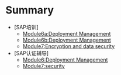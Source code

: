 # Summary

* [SAP培训]
  * [Module6a:Deployment Management](SAP/SAP-Student-Guide-module06-1.md)
  * [Module6b:Deployment Management](SAP/SAP-Student-Guide-module06-2.md)
  * [Module7:Encryption and data security](SAP/SAP-Student-Guide-module07.md)
* [SAP认证辅导]
  * [Module6:Deployment Management](SAP/SAP-Exam-Guide-module06.md)
  * [Module7:security](SAP/SAP-Exam-Guide-module07.md)